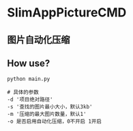 # SlimAppPictureCMD
## 图片自动化压缩

## How use?

```shell script
python main.py

# 具体的参数
-d '项目绝对路径'
-s '查找的图片最小大小，默认3kb'
-m '压缩的最大图片数量，默认1'
-o 是否启用自动化压缩，0不开启 1开启
```
